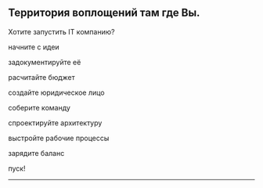 ## Территория воплощений там где Вы.

Хотите запустить IT компанию?

начните с идеи

задокументируйте её

расчитайте бюджет

создайте юридическое лицо

соберите команду 

спроектируйте архитектуру

выстройте рабочие процессы

зарядите баланс

пуск!

<hr/>

